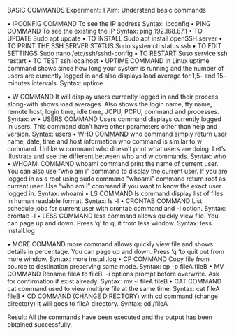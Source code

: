 BASIC COMMANDS
Experiment: 1
Aim: Understand basic commands



•	IPCONFIG COMMAND To see the IP address Syntax: ipconfig
•	PING COMMAND
To see the existing the IP Syntax: ping 192.168.87.1
•	TO UPDATE
Sudo apt update
•	TO INSTALL
Sudo apt install openSSH.server
•	TO PRINT THE SSH SERVER STATUS
Sudo systemctl status ssh
•	TO EDIT SETTINGS
Sudo nano /etc/ssh/sshd-config
•	TO RESTART
Suso service ssh restart
•	TO TEST
ssh localhost
•	UPTIME COMMAND
In Linux uptime command shows since how long your system is running and the number of users are currently logged in and also displays load average for 1,5- and 15- minutes intervals.
Syntax: uptime
 
•	W COMMAND
It will display users currently logged in and their process along-with shows load averages. Also shows the login name, tty name, remote host, login time, idle time, JCPU, PCPU, command and processes.
Syntax: w
•	USERS COMMAND
Users command displays currently logged in users. This command don’t have other
parameters other than help and version. Syntax: users
•	WHO COMMAND
who command simply return user name, date, time and host information who command is similar to w command. Unlike w command who doesn’t print what users are doing. Let’s illustrate and see the different between who and w commands.
Syntax: who
•	WHOAMI COMMAND
whoami command print the name of current user. You can also use “who am i”
command to display the current user. If you are logged in as a root using sudo
command “whoami” command return root as current user. Use “who am i” command
if you want to know the exact user logged in. Syntax: whoami
•	LS COMMAND
ls command display list of files in human readable format. Syntax: ls -l
•	CRONTAB COMMAND
List schedule jobs for current user with crontab command and -l option. Syntax: crontab -l
•	LESS COMMAND
less command allows quickly view file. You can page up and down. Press ‘q‘ to quit
from less window. Syntax: less install.log
 
•	MORE COMMAND
more command allows quickly view file and shows details in percentage. You can page up and down. Press ‘q ‘to quit out from more window.
Syntax: more install.log
•	CP COMMAND
Copy file from source to destination preserving same mode. Syntax: cp -p fileA fileB
•	MV COMMAND
Rename fileA to fileB. -i options prompt before overwrite. Ask for confirmation if exist already.
Syntax: mv -i fileA fileB
•	CAT COMMAND
cat command used to view multiple file at the same time. Syntax: cat fileA fileB
•	CD COMMAND (CHANGE DIRECTORY)
with cd command (change directory) it will goes to fileA directory. Syntax: cd /fileA

Result:
All the commands have been executed and the output has been obtained successfully.
